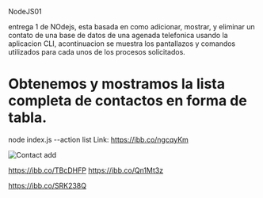 NodeJS01 

entrega 1 de NOdejs, esta basada en como adicionar, mostrar, y eliminar un contato de una base de datos de una agenada telefonica usando la aplicacion CLI, acontinuacion se 
muestra los pantallazos y comandos utilizados para cada unos de los procesos solicitados.

# Obtenemos y mostramos la lista completa de contactos en forma de tabla.
node index.js --action list          Link: https://ibb.co/ngcqyKm



![Contact add](https://github.com/Alejandrolt/Nodejs01-main/assets/140465576/7f4e83d1-d9e6-42ec-a231-4d7c866c33a4)





https://ibb.co/TBcDHFP
https://ibb.co/Qn1Mt3z

https://ibb.co/SRK238Q
